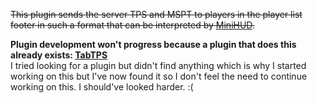 ~~This plugin sends the server TPS and MSPT to players in the player list footer in such a format that can be interpreted by [MiniHUD](https://github.com/maruohon/minihud).~~

**Plugin development won't progress because a plugin that does this already exists: [TabTPS](https://github.com/jpenilla/TabTPS)**  
I tried looking for a plugin but didn't find anything which is why I started working on this but I've now found it so I don't feel the need to continue working on this. I should've looked harder. :(  
